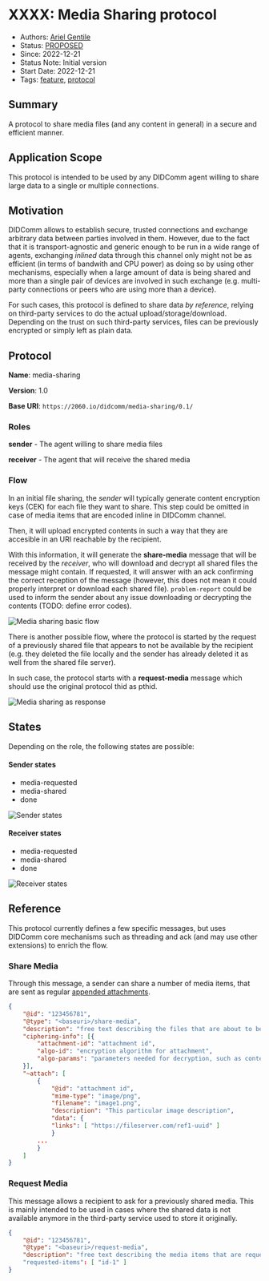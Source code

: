 # XXXX: Media Sharing protocol

- Authors: [Ariel Gentile](gentilester@gmail.com)
- Status: [PROPOSED](/README.md#proposed)
- Since: 2022-12-21
- Status Note: Initial version
- Start Date: 2022-12-21
- Tags: [feature](/tags.md#feature), [protocol](/tags.md#protocol)


## Summary

A protocol to share media files (and any content in general) in a secure and efficient manner.

## Application Scope

This protocol is intended to be used by any DIDComm agent willing to share large data to a single or multiple connections.

## Motivation

DIDComm allows to establish secure, trusted connections and exchange arbitrary data between parties involved in them. However, due to the fact that it is transport-agnostic and generic enough to be run in a wide range of agents, exchanging _inlined_ data through this channel only might not be as efficient (in terms of bandwith and CPU power) as doing so by using other mechanisms, especially when a large amount of data is being shared and more than a single pair of devices are involved in such exchange (e.g. multi-party connections or peers who are using more than a device).

For such cases, this protocol is defined to share data _by reference_, relying on third-party services to do the actual upload/storage/download. Depending on the trust on such third-party services, files can be previously encrypted or simply left as plain data.


## Protocol

**Name**: media-sharing

**Version**: 1.0

**Base URI**: `https://2060.io/didcomm/media-sharing/0.1/`

### Roles

**sender** - The agent willing to share media files

**receiver** - The agent that will receive the shared media 

### Flow

In an initial file sharing, the _sender_ will typically generate content encryption keys (CEK) for each file they want to share. This step could be omitted in case of media items that are encoded inline in DIDComm channel.

Then, it will upload encrypted contents in such a way that they are accesible in an URI reachable by the recipient. 

With this information, it will generate the **share-media** message that will be received by the _receiver_, who will download and decrypt all shared files the message might contain. If requested, it will answer with an ack confirming the correct reception of the message (however, this does not mean it could properly interpret or download each shared file). `problem-report` could be used to inform the sender about any issue downloading or decrypting the contents (TODO: define error codes).

<!--
```plantuml
@startuml
title Media sharing basic flow

participant "Sender" as SA
participant "Receiver" as RA
participant "File Server" as FS

SA -> SA: CEK = GenKey()
SA -> SA: F = Enc (File, CEK)
SA -> FS: attachment.link = upload(F)
SA -> RA: share-media(CEK, attachment)
RA -> FS: F = download(attachment.link)
RA -> RA: File = Dec (F, CEK)

@enduml
```
-->
![Media sharing basic flow](./media-sharing-basic-flow.png)

There is another possible flow, where the protocol is started by the request of a previously shared file that appears to not be available by the recipient (e.g. they deleted the file locally and the sender has already deleted it as well from the shared file server). 

In such case, the protocol starts with a **request-media** message which should use the original protocol thid as pthid.

<!--
```plantuml
@startuml
title Media sharing as response of a requested file

participant "Sender" as SA
participant "Receiver" as RA
participant "File Server" as FS

RA -> SA: request-media(desc, pthid=share-files thid)
SA -> SA: CEK = GenKey()
SA -> SA: F = Enc (File, desc.CEK)
SA -> FS: attachment.link = upload(F)
SA -> RA: share-media(CEK, attachment)
RA -> FS: F = download(attachment.link)
RA -> RA: File = Dec (F, CEK)

@enduml
```
-->
![Media sharing as response](./media-sharing-as-response.png)


## States

Depending on the role, the following states are possible:

#### Sender states

- media-requested
- media-shared
- done

<!--
```plantuml
state "init" as Init
state "media-requested" as FileRequested
state "media-shared" as FileShared
[*] -> Init
Init -> FileRequested
FileRequested -> FileShared
Init -> FileShared
FileShared -> Done
Done -> [*]
```
-->
![Sender states](./media-sharing-sender-states.png)

#### Receiver states

- media-requested
- media-shared
- done

<!--
```plantuml
state "init" as Init
state "media-requested" as FileRequested
state "media-received" as FileReceived
[*] -> Init
Init -> FileRequested
FileRequested -> FileReceived
Init -> FileReceived
FileReceived -> Done
Done -> [*]
```
-->
![Receiver states](./media-sharing-receiver-states.png)

## Reference

This protocol currently defines a few specific messages, but uses DIDComm core mechanisms such as threading and ack (and may use other extensions) to enrich the flow.

### Share Media

Through this message, a sender can share a number of media items, that are sent as regular [appended attachments](https://github.com/hyperledger/aries-rfcs/blob/7759addb1506d107fddec692403bbc9e55fe491f/concepts/0017-attachments/README.md#appending).

```json
{
    "@id": "123456781",
    "@type": "<baseuri>/share-media",
    "description": "free text describing the files that are about to be shared",
    "ciphering-info": [{
        "attachment-id": "attachment id",
        "algo-id": "encryption algorithm for attachment",
        "algo-params": "parameters needed for decryption, such as content encryption key and initialization vector",
    }],
    "~attach": [
        {
            "@id": "attachment id",
            "mime-type": "image/png",
            "filename": "image1.png",
            "description": "This particular image description",
            "data": {
            "links": [ "https://fileserver.com/ref1-uuid" ]
            }
        ... 
        }
    ]
}
```

### Request Media

This message allows a recipient to ask for a previously shared media. This is mainly intended to be used in cases where the shared data is not available anymore in the third-party service used to store it originally.

```json
{
    "@id": "123456781",
    "@type": "<baseuri>/request-media",
    "description": "free text describing the media items that are requested"
    "requested-items": [ "id-1" ]
}
```

